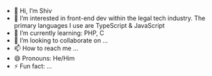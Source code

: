 - 👋 Hi, I’m Shiv
- 👀 I’m interested in front-end dev within the legal tech industry. The primary languages I use are TypeScript & JavaScript
- 🌱 I’m currently learning: PHP, C
- 💞️ I’m looking to collaborate on ...
- 📫 How to reach me ...
- 😄 Pronouns: He/Him
- ⚡ Fun fact: ...

<!---
Shiv-hcr/Shiv-hcr is a ✨ special ✨ repository because its `README.md` (this file) appears on your GitHub profile.
You can click the Preview link to take a look at your changes.
--->
